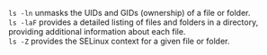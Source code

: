 ```ls -ln``` unmasks the UIDs and GIDs (ownership) of a file or folder. \
```ls -laF``` provides a detailed listing of files and folders in a directory, providing additional information about each file. \
```ls -Z``` provides the SELinux context for a given file or folder.
